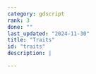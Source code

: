 ```yaml
---
category: gdscript
rank: 3
done: ""
last_updated: "2024-11-30"
title: "Traits"
id: "traits"
description: |

---
```

